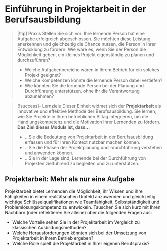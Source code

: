 # Einführung in Projektarbeit in der Berufsausbildung
>[!tip] Praxis
>Stellen Sie sich vor: Ihre lernende Person hat eine Aufgabe erfolgreich abgeschlossen. Sie möchten diese Leistung anerkennen und gleichzeitig die Chance nutzen, die Person in ihrer Entwicklung zu fördern. Wie wäre es, wenn Sie der Person die Möglichkeit geben, ein kleines Projekt eigenständig zu planen und durchzuführen? 
>- Welche Aufgabenbereiche wären in Ihrem Betrieb für ein solches Projekt geeignet?
>- Welche Kompetenzen könnte die lernende Person dabei vertiefen?
>- Wie könnten Sie die lernende Person bei der Planung und Durchführung unterstützen, ohne ihr die Verantwortung abzunehmen?

>[!success]- Lernziele
Dieser Einheit widmet sich der **Projektarbeit** als innovative und effektive Methode der Berufsausbildung. Sie lernen, wie Sie Projekte in Ihren betrieblichen Alltag integrieren, um die Handlungskompetenz und die Motivation Ihrer Lernenden zu fördern. 
**Das Ziel dieses Moduls ist, dass...**
>* ...Sie die Bedeutung von Projektarbeit in der Berufsausbildung erfassen und für Ihren Kontext nutzbar machen können.
>* ...Sie die Phasen der Projektplanung und -durchführung verstehen und anwenden können. 
>* ...Sie in der Lage sind, Lernende bei der Durchführung von Projekten zielführend zu begleiten und zu unterstützen.
##  Projektarbeit:  Mehr als nur eine Aufgabe
Projektarbeit bietet Lernenden die Möglichkeit, ihr Wissen und ihre Fähigkeiten in einem realitätsnahen Umfeld anzuwenden und gleichzeitig wichtige Schlüsselqualifikationen wie Teamfähigkeit, Selbstständigkeit und Problemlösungskompetenz zu entwickeln. Tauschen Sie sich kurz mit Ihren Nachbarn (oder reflektieren Sie alleine) über die folgenden Fragen aus:
* Welche Vorteile sehen Sie in der Projektarbeit im Vergleich zu klassischen Ausbildungsmethoden?
* Welche Herausforderungen könnten sich bei der Umsetzung von Projektarbeit in Ihrem Betrieb ergeben?
* Welche Rolle spielt die Projektarbeit in Ihrer eigenen Berufspraxis? 


